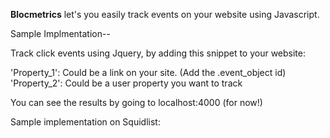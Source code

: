 **Blocmetrics** let's you easily track events on your website using Javascript.

Sample Implmentation--

Track click events using Jquery, by adding this snippet to your website:

<script>
  $(document).ready(function() {
    $(".event_object").on("click", function(e) {
      blocmetrics.track('NAME', 'Property_1', 'Property_2');
    });
  });    
</script>

'Property_1': Could be a link on your site.  (Add the .event_object id)
'Property_2': Could be a user property you want to track

You can see the results by going to localhost:4000 (for now!)

Sample implementation on Squidlist:

<script>
  $(document).ready(function() {
    $(".event_object").on("click", function(e) {
      blocmetrics.track('LINK', $(this).attr("href"), "<%= @current_user ? @current_user.email : 'not signed in' %>");
      window.location($(this).attr("href"));
    });
  });    
</script>



